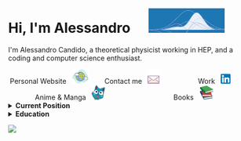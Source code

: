 # Hi, I'm Alessandro <img src="https://raw.githubusercontent.com/AleCandido/AleCandido/master/assets/spacer.png" width="30"/><img src="https://raw.githubusercontent.com/AleCandido/AleCandido/master/assets/psi-small.gif" height="50"/>

I'm Alessandro Candido, a theoretical physicist working in HEP, and a coding and
computer science enthusiast.

<div
  style="
    display: grid;
    grid-template-columns: repeat(6, 1fr);
    justify-items: center;
  "
>
  <div style="grid-column-start: span 2">
    Personal Website &nbsp;
    <a href="http://alecandido.github.io" rel="nofollow"
      ><img
        src="https://raw.githubusercontent.com/AleCandido/AleCandido/master/assets/world-icon.png"
        height="30"
        style="max-width: 100%"
    /></a>
  </div>
  <div style="grid-column-start: span 2">
    Contact me &nbsp;
    <a href="mailto:candido.ale@gmail.com"
      ><img
        src="https://raw.githubusercontent.com/AleCandido/AleCandido/master/assets/mail-icon.png"
        height="30"
        style="max-width: 100%"
    /></a>
  </div>
  <div style="grid-column-start: span 2">
    Work &nbsp;
    <a href="https://www.linkedin.com/in/alessandro-candido/" rel="nofollow"
      ><img
        src="https://raw.githubusercontent.com/AleCandido/AleCandido/master/assets/linkedin.png"
        height="30"
        style="max-width: 100%"
    /></a>
  </div>
  <div style="grid-column-start: span 3">
    Anime &amp; Manga &nbsp;
    <a href="https://myanimelist.net/animelist/Annibale" rel="nofollow"
      ><img
        src="https://raw.githubusercontent.com/AleCandido/AleCandido/master/assets/happy-face.png"
        height="30"
        style="max-width: 100%"
    /></a>
  </div>
  <div style="grid-column-start: span 3">
    Books &nbsp;
    <a
      href="https://www.goodreads.com/review/list/120691874?ref=nav_mybooks"
      rel="nofollow"
      ><img
        src="https://raw.githubusercontent.com/AleCandido/AleCandido/master/assets/books.png"
        height="30"
        style="max-width: 100%"
    /></a>
  </div>
</div>

<details>
    <summary> <b> Current Position </b> </summary>

## Current Position

```yaml
position: Assegnista INFN (post-doc)
supervisor: S. Forte
start_date: April, 2023
institutions:
  affiliation: INFN
collaboration: NNPDF
```

<p align="center">
  <a href="https://www.mi.infn.it/it/"> <img src="https://raw.githubusercontent.com/AleCandido/AleCandido/master/assets/infn_logo.png" height="60" alt="INFN" /> </a>
  <img src="https://raw.githubusercontent.com/AleCandido/AleCandido/master/assets/spacer.png" width="40" />
  <a href="http://nnpdf.mi.infn.it/"> <img src="https://raw.githubusercontent.com/AleCandido/AleCandido/master/assets/nnpdf_logo.png" height="30" alt="NNPDF" /> </a>
</p>

</details>

<details>
    <summary> <b> Education </b> </summary>

## Education

```yaml
PhD:
  title: PhD, Physics
  supervisor: S. Forte
  start-date: November, 2019
  end-date: January, 2023
  institutions:
    university: Università degli Studi di Milano
    affiliation: INFN
  team: N3PDF
  collaboration: NNPDF
  thesis:
    title: Theory predictions for PDF fitting
```

<p align="center">
  <a href="https://www.unimi.it/en"> <img src="https://raw.githubusercontent.com/AleCandido/AleCandido/master/assets/unimi_banner.png" height="60" alt="University of Milan" /> </a>
  <img src="https://raw.githubusercontent.com/AleCandido/AleCandido/master/assets/spacer.png" width="40" />
  <a href="https://www.mi.infn.it/it/"> <img src="https://raw.githubusercontent.com/AleCandido/AleCandido/master/assets/infn_logo.png" height="60" alt="INFN" /> </a>
  <img src="https://raw.githubusercontent.com/AleCandido/AleCandido/master/assets/spacer.png" width="40" />
  <a href="http://n3pdf.mi.infn.it/"> <img src="https://raw.githubusercontent.com/AleCandido/AleCandido/master/assets/n3pdf_logo.png" height="60" alt="N3PDF" /> </a>
  <img src="https://raw.githubusercontent.com/AleCandido/AleCandido/master/assets/spacer.png" width="40" />
  <a href="http://nnpdf.mi.infn.it/"> <img src="https://raw.githubusercontent.com/AleCandido/AleCandido/master/assets/nnpdf_logo.png" height="30" alt="NNPDF" /> </a>
</p>

```yaml
Diploma di Licenza:
  title: Diploma di Licenza (1), Physics
  institution: Scuola Normale Superiore (SNS)
  grade: 100 cum laude (2)
  start-date: September 2014
  end-date: July 2020

Master:
  title: Master of Science (MSc), Theoretical Physics
  university: University of Pisa (Unipi)
  grade: 110 cum laude
  start-date: September 2017
  end-date: October 2019
  thesis:
    title: Simplicial quantum gravity with dynamical gauge fields
    supervisor: M. D'Elia

Bachelor:
  title: Bachelor of Science (BSc), Physics
  university: University of Pisa (Unipi)
  grade: 110 cum laude
  start-date: September 2014
  end-date: June 2017
```

`(1)` Custom title by Scuola Normale Superiore, obtained by all the students that
complete the full course; somewhat parallel to a MSc, more on the [SNS
website](https://www.sns.it/en/scuola-normale-superiore/statute-regulations-and-code-of-ethics)  
`(2)` Final grade has been introduced in 2020 at SNS

<p align="center">
  <a href="https://www.unipi.it/index.php/english"> <img src="https://raw.githubusercontent.com/AleCandido/AleCandido/master/assets/unipi_banner.png" height="100" alt="University of Pisa" /> </a>
  <img src="https://raw.githubusercontent.com/AleCandido/AleCandido/master/assets/spacer.png" width="80" />
  <a href="https://www.sns.it/en"> <img src="https://raw.githubusercontent.com/AleCandido/AleCandido/master/assets/sns_banner.png" height="100" alt="Scuola Normale Superiore" /> </a>
</p>

</details>

<p>
<a href="https://github.com/anuraghazra/github-readme-stats"> <img src="https://github-readme-stats.vercel.app/api/top-langs/?username=alecandido&layout=compact&hide=jupyter%20notebook,tex,html"  /> </a>
</p>

<!-- ![My github stats](https://github-readme-stats.vercel.app/api?username=alecandido&show_icons=true&hide_border=true&title_color=fff&icon_color=79ff97&text_color=9f9f9f&bg_color=151515) -->
